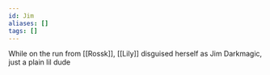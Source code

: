 ```yaml
---
id: Jim
aliases: []
tags: []
---
```


While on the run from [[Rossk]], [[Lily]] disguised herself as Jim Darkmagic, just a plain lil dude
